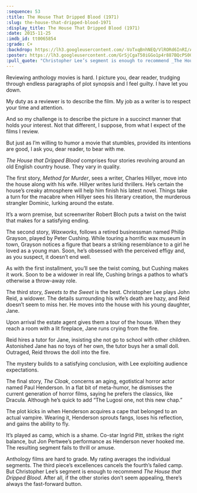 ```yaml
---
:sequence: 53
:title: The House That Dripped Blood (1971)
:slug: the-house-that-dripped-blood-1971
:display_title: The House That Dripped Blood (1971)
:date: 2015-11-25
:imdb_id: tt0065854
:grade: C+
:backdrop: https://lh3.googleusercontent.com/-VoTxqBnhNEQ/VlRORd6InRI/AAAAAAAADEg/5f5u9KnFYGQ/w1000-Ic42-rj/the-house-that-drippped-blood-1971.png
:poster: https://lh3.googleusercontent.com/GrSjCgaT50iGGo1p4r887BQcPS0GPI7p5iYUe7QBoqBo4LY6m4oGdxpQOdjsl-93ZRxMK91AHvGk=w302-rj
:pull_quote: "Christopher Lee’s segment is enough to recommend _The House that Dripped Blood_."
---
```


Reviewing anthology movies is hard. I picture you, dear reader, trudging through endless paragraphs of plot synopsis and I feel guilty. I have let you down.

My duty as a reviewer is to describe the film. My job as a writer is to respect your time and attention.

And so my challenge is to describe the picture in a succinct manner that holds your interest. Not that different, I suppose, from what I expect of the films I review.

But just as I’m willing to humor a movie that stumbles, provided its intentions are good, I ask you, dear reader, to bear with me.

_The House that Dripped Blood_ comprises four stories revolving around an old English country house. They vary in quality.

The first story, _Method for Murder_, sees a writer, Charles Hillyer, move into the house along with his wife. Hillyer writes lurid thrillers. He’s certain the house’s creaky atmosphere will help him finish his latest novel. Things take a turn for the macabre when Hillyer sees his literary creation, the murderous strangler Dominic, lurking around the estate.

It’s a worn premise, but screenwriter Robert Bloch puts a twist on the twist that makes for a satisfying ending.

The second story, _Waxworks_, follows a retired businessman named Philip Grayson, played by Peter Cushing. While touring a horrific wax museum in town, Grayson notices a figure that bears a striking resemblance to a girl he loved as a young man. Soon, he’s obsessed with the perceived effigy and, as you suspect, it doesn’t end well.

As with the first installment, you’ll see the twist coming, but Cushing makes it work. Soon to be a widower in real life, Cushing brings a pathos to what’s otherwise a throw-away role.

The third story, _Sweets to the Sweet_ is the best. Christopher Lee plays John Reid, a widower. The details surrounding his wife’s death are hazy, and Reid doesn’t seem to miss her. He moves into the house with his young daughter, Jane.

Upon arrival the estate agent gives them a tour of the house. When they reach a room with a lit fireplace, Jane runs crying from the fire.

Reid hires a tutor for Jane, insisting she not go to school with other children. Astonished Jane has no toys of her own, the tutor buys her a small doll. Outraged, Reid throws the doll into the fire.

The mystery builds to a satisfying conclusion, with Lee exploiting audience expectations.

The final story, _The Cloak_, concerns an aging, egotistical horror actor named Paul Henderson. In a flat bit of meta-humor, he dismisses the current generation of horror films, saying he prefers the classics, like Dracula. Although he’s quick to add “The Lugosi one, not this new chap.”

The plot kicks in when Henderson acquires a cape that belonged to an actual vampire. Wearing it, Henderson sprouts fangs, loses his reflection, and gains the ability to fly.

It’s played as camp, which is a shame. Co-star Ingrid Pitt, strikes the right balance, but Jon Pertwee’s performance as Henderson never hooked me. The resulting segment fails to thrill or amuse.

Anthology films are hard to grade. My rating averages the individual segments. The third piece’s excellences cancels the fourth’s failed camp. But Christopher Lee’s segment is enough to recommend _The House that Dripped Blood_. After all, if the other stories don’t seem appealing, there’s always the fast-forward button.
